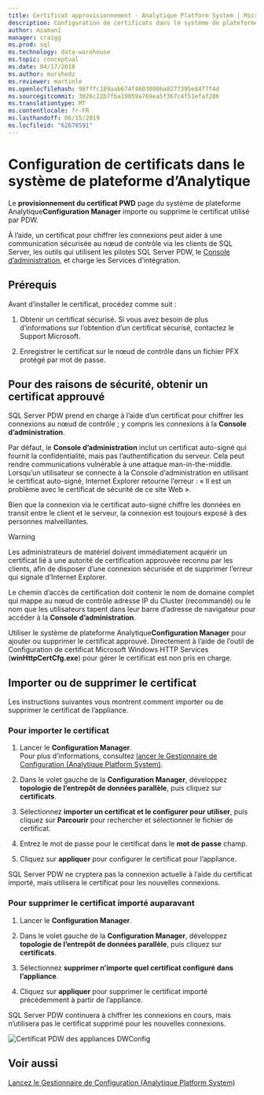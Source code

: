 ```yaml
---
title: Certificat approvisionnement - Analytique Platform System | Microsoft Docs
description: Configuration de certificats dans le système de plateforme d’Analytique.
author: mzaman1
manager: craigg
ms.prod: sql
ms.technology: data-warehouse
ms.topic: conceptual
ms.date: 04/17/2018
ms.author: murshedz
ms.reviewer: martinle
ms.openlocfilehash: 98fffc189aab674f46030086a8277395e84f7f4d
ms.sourcegitcommit: 3026c22b7fba19059a769ea5f367c4f51efaf286
ms.translationtype: MT
ms.contentlocale: fr-FR
ms.lasthandoff: 06/15/2019
ms.locfileid: "62678591"
---
```

# <a name="certificate-provisioning-in-analytics-platform-system"></a>Configuration de certificats dans le système de plateforme d’Analytique
Le **provisionnement du certificat PWD** page du système de plateforme Analytique**Configuration Manager** importe ou supprime le certificat utilisé par PDW. 

À l’aide, un certificat pour chiffrer les connexions peut aider à une communication sécurisée au nœud de contrôle via les clients de SQL Server, les outils qui utilisent les pilotes SQL Server PDW, le [Console d’administration](monitor-the-appliance-by-using-the-admin-console.md), et charge les Services d’intégration. 
  
## <a name="prerequisites"></a>Prérequis  
Avant d’installer le certificat, procédez comme suit :  
  
1.  Obtenir un certificat sécurisé. Si vous avez besoin de plus d’informations sur l’obtention d’un certificat sécurisé, contactez le Support Microsoft.  
  
2.  Enregistrer le certificat sur le nœud de contrôle dans un fichier PFX protégé par mot de passe.  
  
## <a name="for-security-reasons-obtain-a-trusted-certificate"></a>Pour des raisons de sécurité, obtenir un certificat approuvé  
SQL Server PDW prend en charge à l’aide d’un certificat pour chiffrer les connexions au nœud de contrôle ; y compris les connexions à la **Console d’administration**.  
  
Par défaut, le **Console d’administration** inclut un certificat auto-signé qui fournit la confidentialité, mais pas l’authentification du serveur. Cela peut rendre communications vulnérable à une attaque man-in-the-middle. Lorsqu’un utilisateur se connecte à la Console d’administration en utilisant le certificat auto-signé, Internet Explorer retourne l’erreur : « Il est un problème avec le certificat de sécurité de ce site Web ».  
  
Bien que la connexion via le certificat auto-signé chiffre les données en transit entre le client et le serveur, la connexion est toujours exposé à des personnes malveillantes.  
  
> [!WARNING]  
> Les administrateurs de matériel doivent immédiatement acquérir un certificat lié à une autorité de certification approuvée reconnu par les clients, afin de disposer d’une connexion sécurisée et de supprimer l’erreur qui signale d’Internet Explorer.  
  
Le chemin d’accès de certification doit contenir le nom de domaine complet qui mappe au nœud de contrôle adresse IP du Cluster (recommandé) ou le nom que les utilisateurs tapent dans leur barre d’adresse de navigateur pour accéder à la **Console d’administration**.  
  
Utiliser le système de plateforme Analytique**Configuration Manager** pour ajouter ou supprimer le certificat approuvé. Directement à l’aide de l’outil de Configuration de certificat Microsoft Windows HTTP Services (**winHttpCertCfg.exe**) pour gérer le certificat est non pris en charge.  
  
## <a name="import-or-remove-the-certificate"></a>Importer ou de supprimer le certificat  
Les instructions suivantes vous montrent comment importer ou de supprimer le certificat de l’appliance.  
  
### <a name="to-import-the-certificate"></a>Pour importer le certificat  
  
1.  Lancer le **Configuration Manager**.  
Pour plus d’informations, consultez [lancer le Gestionnaire de Configuration &#40;Analytique Platform System&#41;](launch-the-configuration-manager.md).  

2.  Dans le volet gauche de la **Configuration Manager**, développez **topologie de l’entrepôt de données parallèle**, puis cliquez sur **certificats**.  
  
3.  Sélectionnez **importer un certificat et le configurer pour utiliser**, puis cliquez sur **Parcourir** pour rechercher et sélectionner le fichier de certificat.  
  
4.  Entrez le mot de passe pour le certificat dans le **mot de passe** champ.  
  
5.  Cliquez sur **appliquer** pour configurer le certificat pour l’appliance.  
  
SQL Server PDW ne cryptera pas la connexion actuelle à l’aide du certificat importé, mais utilisera le certificat pour les nouvelles connexions.  
  
### <a name="to-remove-the-previously-imported-certificate"></a>Pour supprimer le certificat importé auparavant  
  
1.  Lancer le **Configuration Manager**. 

<!-- MISSING LINKS
For more information, see [Launch the Configuration Manager &#40;Analytics Platform System&#41;](launch-the-configuration-manager-analytics-platform-system.md).  
-->
  
2.  Dans le volet gauche de la **Configuration Manager**, développez **topologie de l’entrepôt de données parallèle**, puis cliquez sur **certificats**.  
  
3.  Sélectionnez **supprimer n’importe quel certificat configuré dans l’appliance**.  
  
4.  Cliquez sur **appliquer** pour supprimer le certificat importé précédemment à partir de l’appliance.  
  
SQL Server PDW continuera à chiffrer les connexions en cours, mais n’utilisera pas le certificat supprimé pour les nouvelles connexions.  
  
![Certificat PDW des appliances DWConfig](media/dwconfig-appl-pdw-cert.png "certificat PDW des appliances DWConfig")  
  
## <a name="see-also"></a>Voir aussi  
[Lancez le Gestionnaire de Configuration &#40;Analytique Platform System&#41;](launch-the-configuration-manager.md)  
